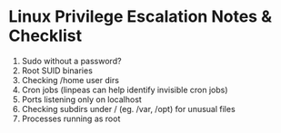 # Linux Privilege Escalation Notes & Checklist
1. Sudo without a password? 
2. Root SUID binaries
3. Checking /home user dirs
4. Cron jobs (linpeas can help identify invisible cron jobs)
5. Ports listening only on localhost
6. Checking subdirs under / (eg. /var, /opt) for unusual files
7. Processes running as root
